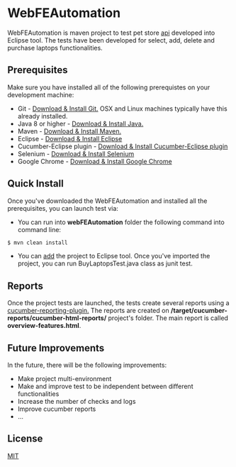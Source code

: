 # WebFEAutomation

WebFEAutomation is maven project to test pet store [api](https://www.demoblaze.com/index.html) developed into Eclipse tool. The tests have been developed for select, add, delete and purchase laptops functionalities.

## Prerequisites

Make sure you have installed all of the following prerequistes on your development machine:

* Git - [Download & Install Git.](https://git-scm.com/downloads) OSX and Linux machines typically have this already installed.
* Java 8 or higher - [Download & Install Java.](https://www.java.com/es/download/)
* Maven - [Download & Install Maven.](https://maven.apache.org/download.cgi)
* Eclipse - [Download & Install Eclipse](https://www.eclipse.org/downloads/packages/release/kepler/sr1/eclipse-ide-java-developers)
* Cucumber-Eclipse plugin - [Download & Install Cucumber-Eclipse plugin](https://www.javatpoint.com/install-cucumber-eclipse-plugin)
* Selenium - [Download & Install Selenium](https://www.selenium.dev/downloads/)
* Google Chrome - [Download & Install Google Chrome](https://www.google.com/intl/es/chrome/)

## Quick Install

Once you've downloaded the WebFEAutomation and installed all the prerequisites, you can launch test via:

* You can run into **webFEAutomation** folder the following command into command line:
```bash
$ mvn clean install
```
* You can [add](https://www.codejava.net/ides/eclipse/import-existing-projects-into-eclipse-workspace) the project to Eclipse tool.
  Once you've imported the project, you can run BuyLaptopsTest.java class as junit test.
  
## Reports

Once the project tests are launched, the tests create several reports using a [cucumber-reporting-plugin.](https://gitlab.com/monochromata-de/cucumber-reporting-plugin) The reports are created on **/target/cucumber-reports/cucumber-html-reports/** project's folder. The main report is called **overview-features.html**.
  
## Future Improvements
  
In the future, there will be the following improvements:
  
* Make project multi-environment
* Make and improve test to be independent between different functionalities 
* Increase the number of checks and logs
* Improve cucumber reports
* ...

## License

[MIT](https://github.com/iaramburuf6/qa-challenge/blob/master/WebFEAutomation/License)
